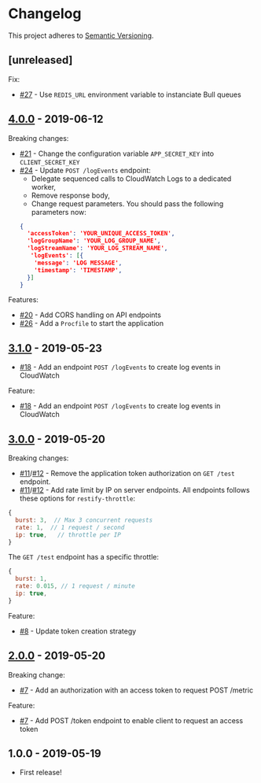# Changelog

This project adheres to [Semantic Versioning](http://semver.org/).

## [unreleased]

Fix:
- [#27](https://github.com/KissKissBankBank/cloudwatch-postman/pull/27) - Use
  `REDIS_URL` environment variable to instanciate Bull queues

## [4.0.0](https://github.com/KissKissBankBank/cloudwatch-postman/compare/v3.0.0...v4.0.0) - 2019-06-12

Breaking changes:
- [#21](https://github.com/KissKissBankBank/cloudwatch-postman/pull/21) - Change
  the configuration variable `APP_SECRET_KEY` into `CLIENT_SECRET_KEY`
- [#24](https://github.com/KissKissBankBank/cloudwatch-postman/pull/24) - Update
  `POST /logEvents` endpoint:
  - Delegate sequenced calls to CloudWatch Logs to a dedicated worker,
  - Remove response body,
  - Change request parameters. You should pass the following parameters now:
  ```json
  {
    'accessToken': 'YOUR_UNIQUE_ACCESS_TOKEN',
    'logGroupName': 'YOUR_LOG_GROUP_NAME',
    'logStreamName': 'YOUR_LOG_STREAM_NAME',
     'logEvents': [{
      'message': 'LOG MESSAGE',
      'timestamp': 'TIMESTAMP',
    }]
  }
  ```

Features:
- [#20](https://github.com/KissKissBankBank/cloudwatch-postman/pull/20) - Add
  CORS handling on API endpoints
- [#26](https://github.com/KissKissBankBank/cloudwatch-postman/pull/26) - Add a
  `Procfile` to start the application


## [3.1.0](https://github.com/KissKissBankBank/cloudwatch-postman/compare/v3.0.0...v3.1.0) - 2019-05-23

- [#18](https://github.com/KissKissBankBank/cloudwatch-postman/pull/18) - Add an endpoint `POST /logEvents` to create log events in CloudWatch

Feature:
- [#18](https://github.com/KissKissBankBank/cloudwatch-postman/pull/18) - Add an endpoint `POST /logEvents` to create log events in CloudWatch

## [3.0.0](https://github.com/KissKissBankBank/cloudwatch-postman/compare/v2.0.0...v3.0.0) - 2019-05-20

Breaking changes:
- [#11](https://github.com/KissKissBankBank/cloudwatch-postman/pull/11)/[#12](https://github.com/KissKissBankBank/cloudwatch-postman/pull/12) - Remove the application token authorization on `GET /test` endpoint.
- [#11](https://github.com/KissKissBankBank/cloudwatch-postman/pull/11)/[#12](https://github.com/KissKissBankBank/cloudwatch-postman/pull/12) - Add rate limit by IP on server endpoints. All endpoints follows these options for `restify-throttle`:
```js
{
  burst: 3,  // Max 3 concurrent requests
  rate: 1,  // 1 request / second
  ip: true,   // throttle per IP
}
```

The `GET /test` endpoint has a specific throttle:
```js
{
  burst: 1,
  rate: 0.015, // 1 request / minute
  ip: true,
}
```

Feature:
- [#8](https://github.com/KissKissBankBank/cloudwatch-postman/pull/8) - Update token creation strategy

## [2.0.0](https://github.com/KissKissBankBank/cloudwatch-postman/compare/v1.0.0...v2.0.0) - 2019-05-20

Breaking change:
- [#7](https://github.com/KissKissBankBank/cloudwatch-postman/pull/7) - Add an authorization with an access token to request POST /metric

Feature:
- [#7](https://github.com/KissKissBankBank/cloudwatch-postman/pull/7) - Add POST /token endpoint to enable client to request an access token

## 1.0.0 - 2019-05-19

- First release!
